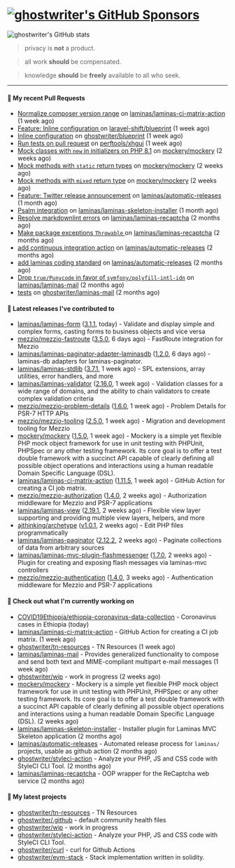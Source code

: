 # [![ghostwriter's GitHub Sponsors](https://img.shields.io/github/sponsors/ghostwriter?label=Sponsors&style=flat-square&logo=GitHub%20Sponsors)](https://github.com/sponsors/ghostwriter)

![ghostwriter's GitHub stats](https://github-readme-stats.vercel.app/api?username=ghostwriter&show_icons=true&count_private=true&hide_title=true&hide_rank=true&icon_color=333)

> privacy is **not** a product.

> all work **should** be compensated.

> knowledge **should** be **freely** available to all who seek.

---
#### 🔨 My recent Pull Requests

- [Normalize composer version range](https://github.com/laminas/laminas-ci-matrix-action/pull/74) on [laminas/laminas-ci-matrix-action](https://github.com/laminas/laminas-ci-matrix-action) (1 week ago)
- [Feature: Inline configuration ](https://github.com/laravel-shift/blueprint/pull/536) on [laravel-shift/blueprint](https://github.com/laravel-shift/blueprint) (1 week ago)
- [Inline configuration](https://github.com/ghostwriter/blueprint/pull/1) on [ghostwriter/blueprint](https://github.com/ghostwriter/blueprint) (1 week ago)
- [Run tests on pull request](https://github.com/perftools/xhgui/pull/446) on [perftools/xhgui](https://github.com/perftools/xhgui) (1 week ago)
- [Mock classes with `new` in initializers on PHP 8.1](https://github.com/mockery/mockery/pull/1160) on [mockery/mockery](https://github.com/mockery/mockery) (2 weeks ago)
- [Mock methods with `static` return types](https://github.com/mockery/mockery/pull/1157) on [mockery/mockery](https://github.com/mockery/mockery) (2 weeks ago)
- [Mock methods with `mixed` return type](https://github.com/mockery/mockery/pull/1156) on [mockery/mockery](https://github.com/mockery/mockery) (2 weeks ago)
- [Feature: Twitter release announcement](https://github.com/laminas/automatic-releases/pull/174) on [laminas/automatic-releases](https://github.com/laminas/automatic-releases) (1 month ago)
- [Psalm integration](https://github.com/laminas/laminas-skeleton-installer/pull/24) on [laminas/laminas-skeleton-installer](https://github.com/laminas/laminas-skeleton-installer) (1 month ago)
- [Resolve markdownlint errors](https://github.com/laminas/laminas-recaptcha/pull/14) on [laminas/laminas-recaptcha](https://github.com/laminas/laminas-recaptcha) (2 months ago)
- [Make package exceptions `Throwable` ](https://github.com/laminas/laminas-recaptcha/pull/13) on [laminas/laminas-recaptcha](https://github.com/laminas/laminas-recaptcha) (2 months ago)
- [add continuous integration action](https://github.com/laminas/automatic-releases/pull/172) on [laminas/automatic-releases](https://github.com/laminas/automatic-releases) (2 months ago)
- [add laminas coding standard](https://github.com/laminas/automatic-releases/pull/171) on [laminas/automatic-releases](https://github.com/laminas/automatic-releases) (2 months ago)
- [Drop `true/Punycode` in favor of `symfony/polyfill-intl-idn`](https://github.com/laminas/laminas-mail/pull/176) on [laminas/laminas-mail](https://github.com/laminas/laminas-mail) (2 months ago)
- [tests](https://github.com/ghostwriter/laminas-mail/pull/1) on [ghostwriter/laminas-mail](https://github.com/ghostwriter/laminas-mail) (2 months ago)

#### 🔭 Latest releases I've contributed to

- [laminas/laminas-form](https://github.com/laminas/laminas-form) ([3.1.1](https://github.com/laminas/laminas-form/releases/tag/3.1.1), today) - Validate and display simple and complex forms, casting forms to business objects and vice versa
- [mezzio/mezzio-fastroute](https://github.com/mezzio/mezzio-fastroute) ([3.5.0](https://github.com/mezzio/mezzio-fastroute/releases/tag/3.5.0), 6 days ago) - FastRoute integration for Mezzio
- [laminas/laminas-paginator-adapter-laminasdb](https://github.com/laminas/laminas-paginator-adapter-laminasdb) ([1.2.0](https://github.com/laminas/laminas-paginator-adapter-laminasdb/releases/tag/1.2.0), 6 days ago) - laminas-db adapters for laminas-paginator.
- [laminas/laminas-stdlib](https://github.com/laminas/laminas-stdlib) ([3.7.1](https://github.com/laminas/laminas-stdlib/releases/tag/3.7.1), 1 week ago) - SPL extensions, array utilities, error handlers, and more
- [laminas/laminas-validator](https://github.com/laminas/laminas-validator) ([2.16.0](https://github.com/laminas/laminas-validator/releases/tag/2.16.0), 1 week ago) - Validation classes for a wide range of domains, and the ability to chain validators to create complex validation criteria
- [mezzio/mezzio-problem-details](https://github.com/mezzio/mezzio-problem-details) ([1.6.0](https://github.com/mezzio/mezzio-problem-details/releases/tag/1.6.0), 1 week ago) - Problem Details for PSR-7 HTTP APIs
- [mezzio/mezzio-tooling](https://github.com/mezzio/mezzio-tooling) ([2.5.0](https://github.com/mezzio/mezzio-tooling/releases/tag/2.5.0), 1 week ago) - Migration and development tooling for Mezzio
- [mockery/mockery](https://github.com/mockery/mockery) ([1.5.0](https://github.com/mockery/mockery/releases/tag/1.5.0), 1 week ago) - Mockery is a simple yet flexible PHP mock object framework for use in unit testing with PHPUnit, PHPSpec or any other testing framework. Its core goal is to offer a test double framework with a succinct API capable of clearly defining all possible object operations and interactions using a human readable Domain Specific Language (DSL).
- [laminas/laminas-ci-matrix-action](https://github.com/laminas/laminas-ci-matrix-action) ([1.11.5](https://github.com/laminas/laminas-ci-matrix-action/releases/tag/1.11.5), 1 week ago) - GitHub Action for creating a CI job matrix.
- [mezzio/mezzio-authorization](https://github.com/mezzio/mezzio-authorization) ([1.4.0](https://github.com/mezzio/mezzio-authorization/releases/tag/1.4.0), 2 weeks ago) - Authorization middleware for Mezzio and PSR-7 applications
- [laminas/laminas-view](https://github.com/laminas/laminas-view) ([2.19.1](https://github.com/laminas/laminas-view/releases/tag/2.19.1), 2 weeks ago) - Flexible view layer supporting and providing multiple view layers, helpers, and more
- [ajthinking/archetype](https://github.com/ajthinking/archetype) ([v1.0.1](https://github.com/ajthinking/archetype/releases/tag/v1.0.1), 2 weeks ago) - Edit PHP files programmatically
- [laminas/laminas-paginator](https://github.com/laminas/laminas-paginator) ([2.12.2](https://github.com/laminas/laminas-paginator/releases/tag/2.12.2), 2 weeks ago) - Paginate collections of data from arbitrary sources
- [laminas/laminas-mvc-plugin-flashmessenger](https://github.com/laminas/laminas-mvc-plugin-flashmessenger) ([1.7.0](https://github.com/laminas/laminas-mvc-plugin-flashmessenger/releases/tag/1.7.0), 2 weeks ago) - Plugin for creating and exposing flash messages via laminas-mvc controllers
- [mezzio/mezzio-authentication](https://github.com/mezzio/mezzio-authentication) ([1.4.0](https://github.com/mezzio/mezzio-authentication/releases/tag/1.4.0), 3 weeks ago) - Authentication middleware for Mezzio and PSR-7 applications

#### 👷 Check out what I'm currently working on

- [COVID19Ethiopia/ethiopia-coronavirus-data-collection](https://github.com/COVID19Ethiopia/ethiopia-coronavirus-data-collection) - Coronavirus cases in Ethiopia (today)
- [laminas/laminas-ci-matrix-action](https://github.com/laminas/laminas-ci-matrix-action) - GitHub Action for creating a CI job matrix. (1 week ago)
- [ghostwriter/tn-resources](https://github.com/ghostwriter/tn-resources) - TN Resources (1 week ago)
- [laminas/laminas-mail](https://github.com/laminas/laminas-mail) - Provides generalized functionality to compose and send both text and MIME-compliant multipart e-mail messages (1 week ago)
- [ghostwriter/wip](https://github.com/ghostwriter/wip) - work in progress (2 weeks ago)
- [mockery/mockery](https://github.com/mockery/mockery) - Mockery is a simple yet flexible PHP mock object framework for use in unit testing with PHPUnit, PHPSpec or any other testing framework. Its core goal is to offer a test double framework with a succinct API capable of clearly defining all possible object operations and interactions using a human readable Domain Specific Language (DSL). (2 weeks ago)
- [laminas/laminas-skeleton-installer](https://github.com/laminas/laminas-skeleton-installer) - Installer plugin for Laminas MVC Skeleton application (2 months ago)
- [laminas/automatic-releases](https://github.com/laminas/automatic-releases) - Automated release process for `laminas/` projects, usable as github action (2 months ago)
- [ghostwriter/styleci-action](https://github.com/ghostwriter/styleci-action) - Analyze your PHP, JS and CSS code with StyleCI CLI Tool. (2 months ago)
- [laminas/laminas-recaptcha](https://github.com/laminas/laminas-recaptcha) - OOP wrapper for the ReCaptcha web service (2 months ago)

#### 🌱 My latest projects

- [ghostwriter/tn-resources](https://github.com/ghostwriter/tn-resources) - TN Resources
- [ghostwriter/.github](https://github.com/ghostwriter/.github) - default community health files
- [ghostwriter/wip](https://github.com/ghostwriter/wip) - work in progress
- [ghostwriter/styleci-action](https://github.com/ghostwriter/styleci-action) - Analyze your PHP, JS and CSS code with StyleCI CLI Tool.
- [ghostwriter/curl](https://github.com/ghostwriter/curl) - curl for Github Actions
- [ghostwriter/evm-stack](https://github.com/ghostwriter/evm-stack) - Stack implementation written in solidity.


